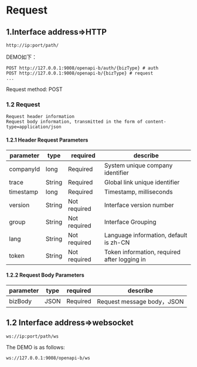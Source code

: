 # Request

## 1.Interface address=>HTTP

```
http://ip:port/path/
```

DEMO如下：

```http
POST http://127.0.0.1:9008/openapi-b/auth/{bizType} # auth
POST http://127.0.0.1:9008/openapi-b/{bizType} # request
...
```

Request method: POST

### 1.2 Request

```
Request header information
Request body information, transmitted in the form of content-type=application/json
```

#### 1.2.1 Header Request Parameters

| parameter | type   | required     | describe                                     |
| --------- | ------ | ------------ | -------------------------------------------- |
| companyId | long   | Required     | System unique company identifier             |
| trace     | String | Required     | Global link unique identifier                |
| timestamp | long   | Required     | Timestamp, milliseconds                      |
| version   | String | Not required | Interface version number                     |
| group     | String | Not required | Interface Grouping                           |
| lang      | String | Not required | Language information, default is zh-CN       |
| token     | String | Not required | Token information, required after logging in |

#### 1.2.2 Request Body Parameters

| parameter | type | required | describe                  |
| --------- | ---- | -------- | ------------------------- |
| bizBody   | JSON | Required | Request message body，JSON |

## 1.2 Interface address=>websocket

```
ws://ip:port/path/ws
```

The DEMO is as follows:

```
ws://127.0.0.1:9008/openapi-b/ws
```
